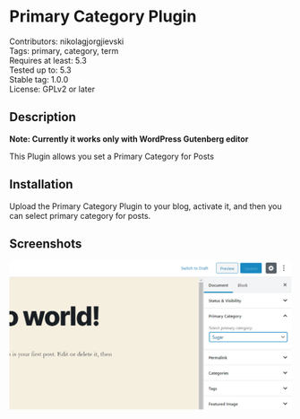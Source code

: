 # Primary Category Plugin

Contributors: nikolagjorgjievski\
Tags: primary, category, term\
Requires at least: 5.3\
Tested up to: 5.3\
Stable tag: 1.0.0\
License: GPLv2 or later

## Description
**Note: Currently it works only with WordPress Gutenberg editor**

This Plugin allows you set a Primary Category for Posts


## Installation
Upload the Primary Category Plugin to your blog, activate it, and then you can select primary category for posts.

## Screenshots ##
![Primary Category Dropdown.](https://github.com/nikolagjorgjievski/primary-category-plugin/raw/master/assets/screenshot.png)
